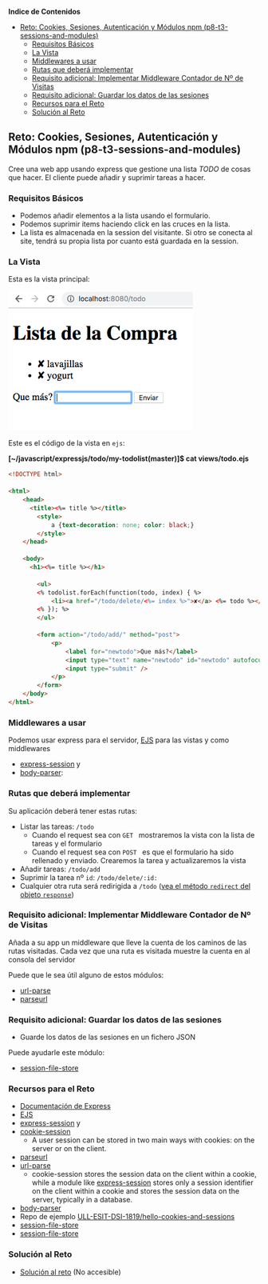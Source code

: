 <!-- START doctoc generated TOC please keep comment here to allow auto update -->
<!-- DON'T EDIT THIS SECTION, INSTEAD RE-RUN doctoc TO UPDATE -->
**Indice de Contenidos**

- [Reto: Cookies, Sesiones, Autenticación y Módulos npm (p8-t3-sessions-and-modules)](#reto-cookies-sesiones-autenticaci%C3%B3n-y-m%C3%B3dulos-npm-p8-t3-sessions-and-modules)
  - [Requisitos Básicos](#requisitos-b%C3%A1sicos)
  - [La Vista](#la-vista)
  - [Middlewares a usar](#middlewares-a-usar)
  - [Rutas que deberá implementar](#rutas-que-deber%C3%A1-implementar)
  - [Requisito adicional:  Implementar Middleware Contador de Nº de Visitas](#requisito-adicional--implementar-middleware-contador-de-n%C2%BA-de-visitas)
  - [Requisito adicional: Guardar los datos de las sesiones](#requisito-adicional-guardar-los-datos-de-las-sesiones)
  - [Recursos para el Reto](#recursos-para-el-reto)
  - [Solución al Reto](#solución-al-reto)

<!-- END doctoc generated TOC please keep comment here to allow auto update -->

## Reto: Cookies, Sesiones, Autenticación y Módulos npm (p8-t3-sessions-and-modules)

Cree una web app usando express que gestione una lista *TODO* de cosas que hacer.
El cliente puede añadir y suprimir tareas a hacer.

### Requisitos Básicos

* Podemos añadir elementos a la lista usando el formulario.  
* Podemos suprimir items haciendo click en las cruces en la lista.  
* La lista es almacenada en la session del visitante.  Si otro se conecta al site, tendrá su propia lista por cuanto está guardada en la session.

### La Vista

Esta es la vista principal:

![todo.png](todo.png)

Este es el código de la vista en `ejs`:

**[~/javascript/expressjs/todo/my-todolist(master)]$ cat views/todo.ejs**

```html
<!DOCTYPE html>

<html>
    <head>
      <title><%= title %></title>
        <style>
            a {text-decoration: none; color: black;}
        </style>
    </head>

    <body>
      <h1><%= title %></h1>

        <ul>
        <% todolist.forEach(function(todo, index) { %>
            <li><a href="/todo/delete/<%= index %>">✘</a> <%= todo %></li>
        <% }); %>
        </ul>

        <form action="/todo/add/" method="post">
            <p>
                <label for="newtodo">Que más?</label>
                <input type="text" name="newtodo" id="newtodo" autofocus />
                <input type="submit" />
            </p>
        </form>
    </body>
</html>
```

### Middlewares a usar

Podemos usar express para el servidor, 
[EJS](https://ejs.co/#docs) para las vistas y como middlewares 

* [express-session](https://www.npmjs.com/package/express-session) y  
* [body-parser](https://www.npmjs.com/package/body-parser):

### Rutas que deberá implementar

Su aplicación deberá tener estas rutas:

* Listar las tareas: `/todo`
  - Cuando el request sea con `GET ` mostraremos la vista con la lista de tareas y el formulario
  - Cuando el request sea con `POST ` es que el formulario ha sido rellenado y enviado. Crearemos la tarea  y actualizaremos la vista 
* Añadir tareas: `/todo/add`
* Suprimir la tarea nº `id`:  `/todo/delete/:id:` 
* Cualquier otra ruta será redirigida a `/todo` ([vea el método `redirect` del objeto `response`](http://expressjs.com/es/api.html#res.redirect))

### Requisito adicional:  Implementar Middleware Contador de Nº de Visitas

Añada a su app un middleware que lleve la cuenta de los caminos de las rutas visitadas. Cada vez que una ruta es visitada muestre la cuenta en al consola del servidor

Puede que le sea útil alguno de estos módulos:

- [url-parse](https://www.npmjs.com/package/url-parse)
- [parseurl](https://www.npmjs.com/package/parseurl)

### Requisito adicional: Guardar los datos de las sesiones

* Guarde los datos de las sesiones en un fichero JSON

Puede ayudarle este módulo:

* [session-file-store](https://www.npmjs.com/package/session-file-store)


### Recursos para el Reto 

* [Documentación de Express](http://expressjs.com/en/api.html)
* [EJS](https://ejs.co/#docs) 
* [express-session](https://www.npmjs.com/package/express-session) y  
* [cookie-session](https://www.npmjs.com/package/cookie-session)
    - A user session can be stored in two main ways with cookies: on the server or on the client. 
* [parseurl](https://www.npmjs.com/package/parseurl)
* [url-parse](https://www.npmjs.com/package/url-parse)
    - cookie-session stores the session data on the client within a cookie, while a module like [express-session](https://www.npmjs.com/package/express-session) stores only a session identifier on the client within a cookie and stores the session data on the server, typically in a database.
* [body-parser](https://www.npmjs.com/package/body-parser)
* Repo de ejemplo [ULL-ESIT-DSI-1819/hello-cookies-and-sessions](https://github.com/ULL-ESIT-DSI-1819/hello-cookies-and-sessions)
* [session-file-store](https://www.npmjs.com/package/session-file-store)
* [session-file-store](https://www.npmjs.com/package/session-file-store)

### Solución al Reto 

* [Solución al reto](https://github.com/ULL-ESIT-DSI-1819/reto-p8-t3-sessions-todolist) (No accesible)

